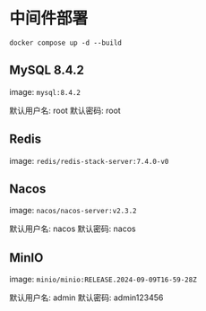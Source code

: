 # 中间件部署

```
docker compose up -d --build
```

## MySQL 8.4.2

image: `mysql:8.4.2`

默认用户名: root
默认密码: root

## Redis

image: `redis/redis-stack-server:7.4.0-v0`

## Nacos

image: `nacos/nacos-server:v2.3.2`

默认用户名: nacos
默认密码: nacos

## MinIO

image: `minio/minio:RELEASE.2024-09-09T16-59-28Z`

默认用户名: admin
默认密码: admin123456
